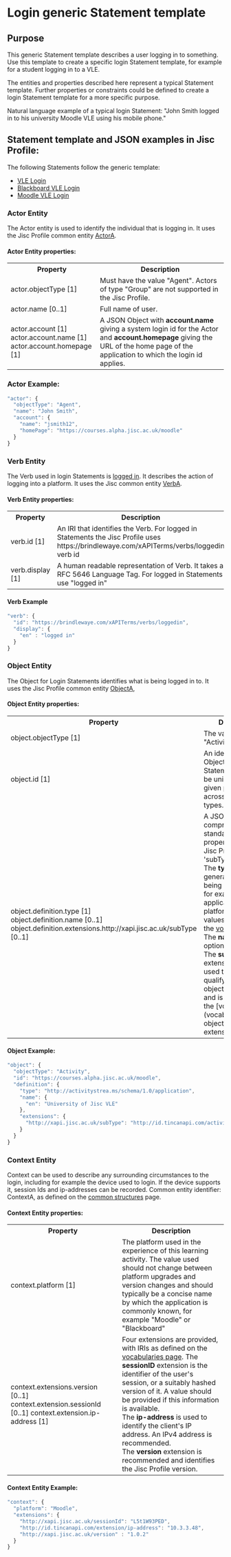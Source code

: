 # Login generic Statement template

## Purpose
This generic Statement template describes a user logging in to something. Use this template to create a specific login Statement template, for example for a student logging in to a VLE.

The entities and properties described here represent a typical Statement template. Further properties or constraints could be defined to create a login Statement template for a more specific purpose.

Natural language example of a typical login Statement: "John Smith logged in to his university Moodle VLE using his mobile phone."

## Statement template and JSON examples in Jisc Profile:

The following Statements follow the generic template:

- [VLE Login](/recipes/vle/login.md)
- [Blackboard VLE Login](/vle/blackboard/loggedin.json)
- [Moodle VLE Login](/vle/moodle/login.js)

### Actor Entity
The Actor entity is used to identify the individual that is logging in. It uses the Jisc Profile common entity [ActorA](/common_structures.md#actora).

#### Actor Entity properties:

<table>
<tr><th>Property</th><th>Description</th></tr>
<tr>
<td>actor.objectType [1]</td><td>Must have the value "Agent". Actors of type "Group" are not supported in the Jisc Profile.</td>
</tr>
<tr>
<td>actor.name [0..1]</td><td>Full name of user.</td>
</tr>
<tr>
<td>	
actor.account [1] <br/>
actor.account.name [1] <br/>
actor.account.homepage [1] <br/>
</td>
<td>A JSON Object with <b>account.name</b> giving a system login id for the Actor and <b>account.homepage</b> giving the URL of the home page of the application to which the login id applies.</td></tr>
</table>

### Actor Example:

``` Javascript
"actor": {
  "objectType": "Agent",
  "name": "John Smith",
  "account": {
    "name": "jsmith12",
    "homePage": "https://courses.alpha.jisc.ac.uk/moodle"
  }
}
```

### Verb Entity
The Verb used in login Statements is [logged in](../vocabulary.md#logged-in). It describes the action of logging into a platform. It uses the Jisc common entity [VerbA](../common_structures.md#verba). 

#### Verb Entity properties:
<table>
	<tr><th>Property</th><th>Description</th></tr>
	<tr>
		<td>verb.id [1]</td>
		<td>An IRI that identifies the Verb. For logged in Statements the Jisc Profile uses https://brindlewaye.com/xAPITerms/verbs/loggedin verb id</td>
	</tr>
	<tr>
		<td>verb.display [1]</td>
		<td>A human readable representation of Verb. It takes a RFC 5646 Language Tag. For logged in Statements use "logged in"</td>
	</tr>
</table>

#### Verb Example
``` javascript
"verb": {
  "id": "https://brindlewaye.com/xAPITerms/verbs/loggedin",
  "display": {
    "en" : "logged in"
  }
}
```

### Object Entity
The Object for Login Statements identifies what is being logged in to. It uses the Jisc Profile common entity [ObjectA](../common_structures.md#objecta),

#### Object Entity properties:
<table>
	<tr><th>Property</th><th>Description</th></tr>
	<tr>
		<td>object.objectType [1]</td>
		<td>The value must be "Activity".</td>
	</tr>
	<tr>
		<td>object.id [1]</td>
		<td>An identifier for the Object of the xAPI Statement. This must be unique (within a given platform) across all Object types.</td>
	</tr>
		<tr>
		<td>object.definition.type [1]<br />
	object.definition.name [0..1]<br />
	object.definition.extensions.http://xapi.jisc.ac.uk/subType [0..1]<br /></td>
		<td>A JSON Object comprising both standard xAPI properties and the Jisc Profile 'subType' extension.<br/>
    The <b>type</b> classifies generally what is being logged into, for example an application or a platform. Valid values are listed on the <a href="../vocabulary.md#31-activity-types">vocabulary page</a>.<br/>
    The <b>name</b> is optional.<br/>
    The <b>subType</b> extension may be used to further qualify the object.objectType, and is described on the [vocabularies](vocabulary.md#32-object-definition-extensions) page.<br /></tr>
	
</table>

#### Object Example:
``` javascript
"object": {
  "objectType": "Activity",
  "id": "https://courses.alpha.jisc.ac.uk/moodle",
  "definition": {
    "type": "http://activitystrea.ms/schema/1.0/application",
    "name": {
      "en": "University of Jisc VLE"
    },
    "extensions": {
      "http://xapi.jisc.ac.uk/subType": "http://id.tincanapi.com/activitytype/lms"
    }
  }
}
```

### Context Entity
Context can be used to describe any surrounding circumstances to the login, including for example the device used to login. If the device supports it, session Ids and ip-addresses can be recorded. Common entity identifier: ContextA, as defined on the [common structures](/common_structures.md#contexta) page. 

#### Context Entity properties:
<table>
<tr><th>Property</th><th>Description</th></tr>
	<tr><td>context.platform [1]</td>
	<td>The platform used in the experience of this learning activity. The value used should not change between platform upgrades and version changes and should typically be a concise name by which the application is commonly known, for example "Moodle" or "Blackboard"</td></tr>
	<tr><td>context.extensions.version [0..1]
		 context.extension.sessionId [0..1]
		 context.extension.ip-address [1]
		 </td>
		<td>Four extensions are provided, with IRIs as defined on the <a href="../vocabulary.md#41-context-extensions">vocabularies page</a>.
  	  The <b>sessionID</b> extension is the identifier of the user's session, or a suitably hashed version of it. A value should be provided if this information is available.<br/>
    The <b>ip-address</b> is used to identify the client's IP address. An IPv4 address is recommended.<br/>
    The <b>version</b> extension is recommended and identifies the Jisc Profile version. <br/></td></tr></table>
			
#### Context Entity Example:
``` javascript
"context": {
  "platform": "Moodle",
  "extensions": {
    "http://xapi.jisc.ac.uk/sessionId": "L5t1W93PED",
    "http://id.tincanapi.com/extension/ip-address": "10.3.3.48",
    "http://xapi.jisc.ac.uk/version" : "1.0.2"
  }
}
```



